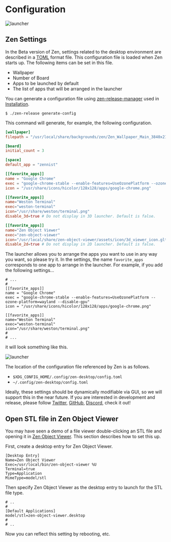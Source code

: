 # Configuration

![launcher](launcher.png "image_tooltip")

## Zen Settings

In the Beta version of Zen, settings related to the desktop environment are described in a [TOML](https://toml.io/en/) format file. This configuration file is loaded when Zen starts up. The following items can be set in this file.
- Wallpaper
- Number of Board
- Apps to be launched by default
- The list of apps that will be arranged in the launcher

You can generate a configuration file using [zen-release-manager](https://github.com/zwin-project/zen-release-manager) used in [Installation](/en/installation).

```
$ ./zen-release generate-config
```

This command will generate, for example, the following configuration.
```:~/.config/zen-desktop/config.toml
[wallpaper]
filepath = "/usr/local/share/backgrounds/zen/Zen_Wallpaper_Main_3840x2160.png"

[board]
initial_count = 3

[space]
default_app = "zennist"

[[favorite_apps]]
name = "Google Chrome"
exec = "google-chrome-stable --enable-features=UseOzonePlatform --ozone-platform=wayland --disable-gpu"
icon = "/usr/share/icons/hicolor/128x128/apps/google-chrome.png"

[[favorite_apps]]
name="Weston Terminal"
exec="weston-terminal"
icon="/usr/share/weston/terminal.png"
disable_3d=true # Do not display in 3D launcher. Default is false.

[[favorite_apps]]
name="Zen Object Viewer"
exec="zen-object-viewer"
icon="/usr/local/share/zen-object-viewer/assets/icon/3d_viewer_icon.gltf"
disable_2d=true # Do not display in 2D launcher. Default is false.
```

The launcher allows you to arrange the apps you want to use in any way you want, so please try it. In the settings, the name `favorite_apps` corresponds to one app to arrange in the launcher.
For example, if you add the following settings...
```
# ...
#
[[favorite_apps]]
name = "Google Chrome"
exec = "google-chrome-stable --enable-features=UseOzonePlatform --ozone-platform=wayland --disable-gpu"
icon = "/usr/share/icons/hicolor/128x128/apps/google-chrome.png"

[[favorite_apps]]
name="Weston Terminal"
exec="weston-terminal"
icon="/usr/share/weston/terminal.png"
#
# ...
```

it will look something like this.

![launcher](launcher.png "image_tooltip")


The location of the configuration file referenced by Zen is as follows.
- `$XDG_CONFIG_HOME/.config/zen-desktop/config.toml`
- `~/.config/zen-desktop/config.toml`


Ideally, these settings should be dynamically modifiable via GUI, so we will support this in the near future. If you are interested in development and release, please follow [Twitter](https://twitter.com/zwin_project), [GitHub](https://github.com/zwin-project), [Discord](http://discord.gg/PPJEFrdE9f), check it out!

## Open STL file in Zen Object Viewer

You may have seen a demo of a file viewer double-clicking an STL file and opening it in [Zen Object Viewer](https://github.com/zwin-project/zen-object-viewer). This section describes how to set this up.

First, create a desktop entry for Zen Object Viewer.
```:/usr/share/applications/zen-object-viewer.desktop
[Desktop Entry]
Name=Zen Object Viewer
Exec=/usr/local/bin/zen-object-viewer %U
Terminal=true
Type=Application
MimeType=model/stl
```

Then specify Zen Object Viewer as the desktop entry to launch for the STL file type.

```:~/.config/mimeapps.list
# ..
#
[Default Applications]
model/stl=zen-object-viewer.desktop
#
# ..
```

Now you can reflect this setting by rebooting, etc.
